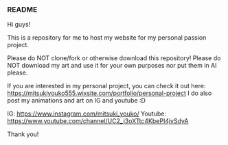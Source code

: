 ### README

Hi guys!

This is a repository for me to host my website for my personal passion project. 

Please do NOT clone/fork or otherwise download this repository!
Please do NOT download my art and use it for your own purposes nor put them in AI please.

If you are interested in my personal project, you can check it out here: https://mitsukiyouko555.wixsite.com/portfolio/personal-project
I do also post my animations and art on IG and youtube :D

IG: https://www.instagram.com/mitsuki_youko/
Youtube: https://www.youtube.com/channel/UC2_j3oXTtc4KbePI4jvSdyA

Thank you!
